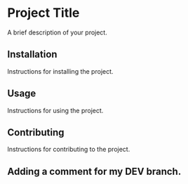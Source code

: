 # Project Title

A brief description of your project.

## Installation

Instructions for installing the project.

## Usage

Instructions for using the project.

## Contributing

Instructions for contributing to the project.

## Adding a comment for my DEV branch.

